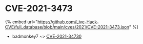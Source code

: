 # CVE-2021-3473
{% embed url="https://github.com/Live-Hack-CVE/full_database/blob/main/cves/2021/CVE-2021-3473.json" %}

* badmonkey7 ~> [CVE-2021-34730](https://www.alice-snow.ru/2021/database/cve-2021-3473/cve-2021-34730-badmonkey7)